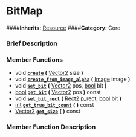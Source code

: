 #  BitMap  
####**Inherits:** [Resource](class_resource)
####**Category:** Core

###  Brief Description  


###  Member Functions 
  * void  **[`create`](#create)**  **(** [Vector2](class_vector2) size  **)**
  * void  **[`create_from_image_alpha`](#create_from_image_alpha)**  **(** [Image](class_image) image  **)**
  * void  **[`set_bit`](#set_bit)**  **(** [Vector2](class_vector2) pos, [bool](class_bool) bit  **)**
  * [bool](class_bool)  **[`get_bit`](#get_bit)**  **(** [Vector2](class_vector2) pos  **)** const
  * void  **[`set_bit_rect`](#set_bit_rect)**  **(** [Rect2](class_rect2) p_rect, [bool](class_bool) bit  **)**
  * [int](class_int)  **[`get_true_bit_count`](#get_true_bit_count)**  **(** **)** const
  * [Vector2](class_vector2)  **[`get_size`](#get_size)**  **(** **)** const

###  Member Function Description  
